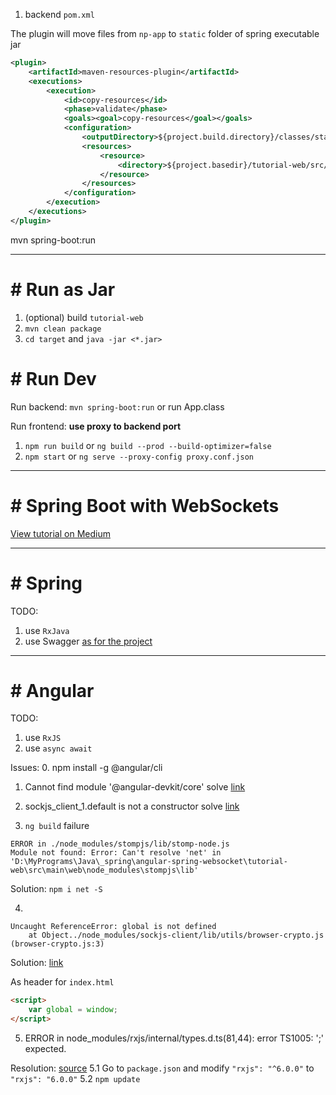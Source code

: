 1. backend `pom.xml`

The plugin will move files from `np-app` to `static` folder of spring executable jar
```xml
<plugin>
    <artifactId>maven-resources-plugin</artifactId>
    <executions>
        <execution>
            <id>copy-resources</id>
            <phase>validate</phase>
            <goals><goal>copy-resources</goal></goals>
            <configuration>
                <outputDirectory>${project.build.directory}/classes/static/</outputDirectory >
                <resources>
                    <resource>
                        <directory>${project.basedir}/tutorial-web/src/main/web/dist/np-app/</directory >
                    </resource>
                </resources>
            </configuration>
        </execution>
    </executions>
</plugin>
```

mvn spring-boot:run

---
# # Run as Jar

1. (optional) build `tutorial-web`
2. `mvn clean package`
3. `cd target` and `java -jar <*.jar>`

# # Run Dev

Run backend:
`mvn spring-boot:run` or run App.class

Run frontend:
**use proxy to backend port**
1. `npm run build` or `ng build --prod --build-optimizer=false`
2. `npm start` or `ng serve --proxy-config proxy.conf.json`

---
# # Spring Boot with WebSockets

[View tutorial on Medium](https://medium.com/oril/spring-boot-websockets-angular-5-f2f4b1c14cee)

---
# # Spring

TODO:
1. use `RxJava`
2. use Swagger [as for the project](https://github.com/ManWithShotgun/spring-boot-dynamodb)

---
# # Angular

TODO:
1. use `RxJS`
2. use `async await`

Issues:
0. npm install -g @angular/cli

1. Cannot find module '@angular-devkit/core'
solve [link](https://stackoverflow.com/questions/48394003/cannot-find-module-angular-devkit-core/48394014#48394014)

2. sockjs_client_1.default is not a constructor
solve [link](https://github.com/angular/angular-cli/issues/9243)

3. `ng build` failure
```shell
ERROR in ./node_modules/stompjs/lib/stomp-node.js
Module not found: Error: Can't resolve 'net' in 'D:\MyPrograms\Java\_spring\angular-spring-websocket\tutorial-web\src\main\web\node_modules\stompjs\lib'
``` 
Solution: `npm i net -S`

4. 
```console
Uncaught ReferenceError: global is not defined
    at Object../node_modules/sockjs-client/lib/utils/browser-crypto.js (browser-crypto.js:3)
```
Solution: [link](https://github.com/sockjs/sockjs-client/issues/439#issuecomment-398032809)

As header for `index.html`
```html
<script>
    var global = window;
</script>
```

5. ERROR in node_modules/rxjs/internal/types.d.ts(81,44): error TS1005: ';' expected.

Resolution: [source](https://stackoverflow.com/a/54529119)
5.1 Go to `package.json` and modify `"rxjs": "^6.0.0"` to `"rxjs": "6.0.0"`
5.2 `npm update`
